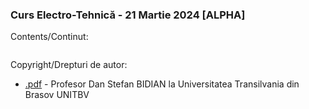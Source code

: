 ### Curs Electro-Tehnică - 21 Martie 2024 [ALPHA]

Contents/Continut: 

```sh
```

Copyright/Drepturi de autor:
* [.pdf](./.pdf) - Profesor Dan Stefan BIDIAN la Universitatea Transilvania din Brasov UNITBV
